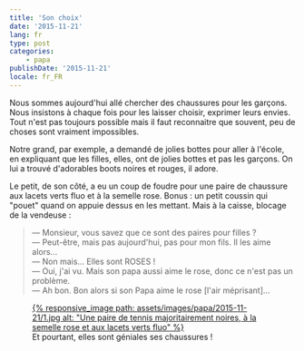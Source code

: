 ```yaml
---
title: 'Son choix'
date: '2015-11-21'
lang: fr
type: post
categories:
    - papa
publishDate: '2015-11-21'
locale: fr_FR
---
```


Nous sommes aujourd'hui allé chercher des chaussures pour les garçons. Nous insistons à chaque fois pour les laisser choisir, exprimer leurs envies. Tout n'est pas toujours possible mais il faut reconnaitre que souvent, peu de choses sont vraiment impossibles.

Notre grand, par exemple, a demandé de jolies bottes pour aller à l'école, en expliquant que les filles, elles, ont de jolies bottes et pas les garçons. On lui a trouvé d'adorables boots noires et rouges, il adore.

Le petit, de son côté, a eu un coup de foudre pour une paire de chaussure aux lacets verts fluo et à la semelle rose. Bonus : un petit coussin qui "pouet" quand on appuie dessus en les mettant. Mais à la caisse, blocage de la vendeuse :

> — Monsieur, vous savez que ce sont des paires pour filles ?  
> — Peut-être, mais pas aujourd'hui, pas pour mon fils. Il les aime alors...  
> — Non mais... Elles sont ROSES !  
> — Oui, j'ai vu. Mais son papa aussi aime le rose, donc ce n'est pas un problème.  
> — Ah bon. Bon alors si son Papa aime le rose [l'air méprisant]...

<figure>
  <a data-featherlight="image" href="/assets/images/papa/2015-11-21/1.jpg" title="Voir en plus grand">
      {% responsive_image path: assets/images/papa/2015-11-21/1.jpg alt: "Une paire de tennis majoritairement noires, à la semelle rose et aux lacets verts fluo" %}
  </a>
  <figcaption>Et pourtant, elles sont géniales ses chaussures !</figcaption>
</figure>
